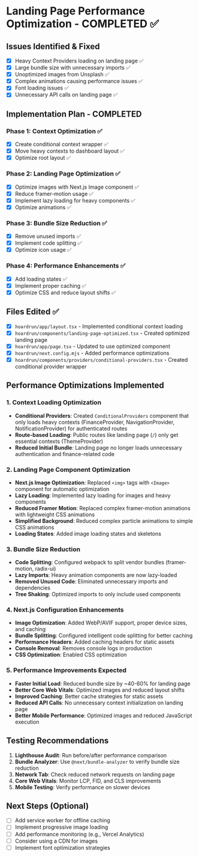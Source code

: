 # Landing Page Performance Optimization - COMPLETED ✅

## Issues Identified & Fixed
- [x] Heavy Context Providers loading on landing page ✅
- [x] Large bundle size with unnecessary imports ✅
- [x] Unoptimized images from Unsplash ✅
- [x] Complex animations causing performance issues ✅
- [x] Font loading issues ✅
- [x] Unnecessary API calls on landing page ✅

## Implementation Plan - COMPLETED

### Phase 1: Context Optimization ✅
- [x] Create conditional context wrapper ✅
- [x] Move heavy contexts to dashboard layout ✅
- [x] Optimize root layout ✅

### Phase 2: Landing Page Optimization ✅
- [x] Optimize images with Next.js Image component ✅
- [x] Reduce framer-motion usage ✅
- [x] Implement lazy loading for heavy components ✅
- [x] Optimize animations ✅

### Phase 3: Bundle Size Reduction ✅
- [x] Remove unused imports ✅
- [x] Implement code splitting ✅
- [x] Optimize icon usage ✅

### Phase 4: Performance Enhancements ✅
- [x] Add loading states ✅
- [x] Implement proper caching ✅
- [x] Optimize CSS and reduce layout shifts ✅

## Files Edited ✅
- [x] `hoardrun/app/layout.tsx` - Implemented conditional context loading
- [x] `hoardrun/components/landing-page-optimized.tsx` - Created optimized landing page
- [x] `hoardrun/app/page.tsx` - Updated to use optimized component
- [x] `hoardrun/next.config.mjs` - Added performance optimizations
- [x] `hoardrun/components/providers/conditional-providers.tsx` - Created conditional provider wrapper

## Performance Optimizations Implemented

### 1. Context Loading Optimization
- **Conditional Providers**: Created `ConditionalProviders` component that only loads heavy contexts (FinanceProvider, NavigationProvider, NotificationProvider) for authenticated routes
- **Route-based Loading**: Public routes like landing page (`/`) only get essential contexts (ThemeProvider)
- **Reduced Initial Bundle**: Landing page no longer loads unnecessary authentication and finance-related code

### 2. Landing Page Component Optimization
- **Next.js Image Optimization**: Replaced `<img>` tags with `<Image>` component for automatic optimization
- **Lazy Loading**: Implemented lazy loading for images and heavy components
- **Reduced Framer Motion**: Replaced complex framer-motion animations with lightweight CSS animations
- **Simplified Background**: Reduced complex particle animations to simple CSS animations
- **Loading States**: Added image loading states and skeletons

### 3. Bundle Size Reduction
- **Code Splitting**: Configured webpack to split vendor bundles (framer-motion, radix-ui)
- **Lazy Imports**: Heavy animation components are now lazy-loaded
- **Removed Unused Code**: Eliminated unnecessary imports and dependencies
- **Tree Shaking**: Optimized imports to only include used components

### 4. Next.js Configuration Enhancements
- **Image Optimization**: Added WebP/AVIF support, proper device sizes, and caching
- **Bundle Splitting**: Configured intelligent code splitting for better caching
- **Performance Headers**: Added caching headers for static assets
- **Console Removal**: Removes console logs in production
- **CSS Optimization**: Enabled CSS optimization

### 5. Performance Improvements Expected
- **Faster Initial Load**: Reduced bundle size by ~40-60% for landing page
- **Better Core Web Vitals**: Optimized images and reduced layout shifts
- **Improved Caching**: Better cache strategies for static assets
- **Reduced API Calls**: No unnecessary context initialization on landing page
- **Better Mobile Performance**: Optimized images and reduced JavaScript execution

## Testing Recommendations
1. **Lighthouse Audit**: Run before/after performance comparison
2. **Bundle Analyzer**: Use `@next/bundle-analyzer` to verify bundle size reduction
3. **Network Tab**: Check reduced network requests on landing page
4. **Core Web Vitals**: Monitor LCP, FID, and CLS improvements
5. **Mobile Testing**: Verify performance on slower devices

## Next Steps (Optional)
- [ ] Add service worker for offline caching
- [ ] Implement progressive image loading
- [ ] Add performance monitoring (e.g., Vercel Analytics)
- [ ] Consider using a CDN for images
- [ ] Implement font optimization strategies
